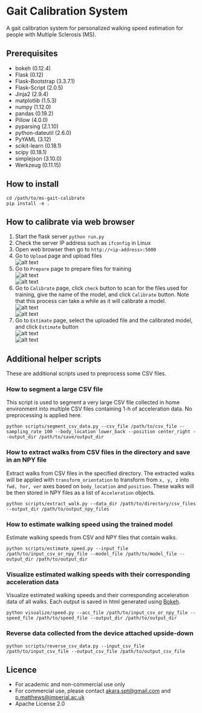 # Gait Calibration System #
A gait calibration system for personalized walking speed estimation for people with Multiple Sclerosis (MS).


## Prerequisites ##
- bokeh (0.12.4)
- Flask (0.12)
- Flask-Bootstrap (3.3.7.1)
- Flask-Script (2.0.5)
- Jinja2 (2.9.4)
- matplotlib (1.5.3)
- numpy (1.12.0)
- pandas (0.19.2)
- Pillow (4.0.0)
- pyparsing (2.1.10)
- python-dateutil (2.6.0)
- PyYAML (3.12)
- scikit-learn (0.18.1)
- scipy (0.18.1)
- simplejson (3.10.0)
- Werkzeug (0.11.15)


## How to install ##
    cd /path/to/ms-gait-calibrate
    pip install -e .


## How to calibrate via web browser ##
1. Start the flask server `python run.py`
2. Check the server IP address such as `ifconfig` in Linux
3. Open web browser then go to `http://<ip-address>:5000`
4. Go to `Upload` page and upload files  
   ![alt text](img/upload.png)
5. Go to `Prepare` page to prepare files for training  
    ![alt text](img/prepare_1.png)  
    ![alt text](img/prepare_2.png)
6. Go to `Calibrate` page, click `check` button to scan for the files used for training, give the name of the model, and click `Calibrate` button. Note that this process can take a while as it will calibrate a model.  
    ![alt text](img/calibrate_1.png)  
    ![alt text](img/calibrate_2.png)
7. Go to `Estimate` page, select the uploaded file and the calibrated model, and click `Estimate` button  
    ![alt text](img/estimate_1.png)  
    ![alt text](img/estimate_2.png)


## Additional helper scripts ##
These are additional scripts used to preprocess some CSV files.

### How to segment a large CSV file ###
This script is used to segment a very large CSV file collected in home environment into multiple CSV files containing 1-h of acceleration data. No preprocessing is applied here. 

    python scripts/segment_csv_data.py --csv_file /path/to/csv_file --sampling_rate 100 --body_location lower_back --position center_right --output_dir /path/to/save/output_dir


### How to extract walks from CSV files in the directory and save in an NPY file ###
Extract walks from CSV files in the specified directory. The extracted walks will be applied with `transform_orientation` to transform from `x, y, z` into `fwd, hor, ver` axes based on `body_location` and `position`. These walks will be then stored in NPY files as a list of `Acceleration` objects.

    python scripts/extract_walk.py --data_dir /path/to/directory/csv_files --output_dir /path/to/output_npy_files


### How to estimate walking speed using the trained model ###
Estimate walking speeds from CSV and NPY files that contain walks.

    python scripts/estimate_speed.py --input_file /path/to/input_csv_or_npy_file --model_file /path/to/model_file --output_dir /path/to/output_dir


### Visualize estimated walking speeds with their corresponding acceleration data ###
Visualize estimated walking speeds and their corresponding acceleration data of all walks. Each output is saved in html generated using [Bokeh](http://bokeh.pydata.org/en/latest/index.html "Bokeh").

    python visualize/speed.py --acc_file /path/to/input_csv_or_npy_file --speed_file /path/to/speed_file --output_dir /path/to/output_dir


### Reverse data collected from the device attached upside-down ###
    python scripts/reverse_csv_data.py --input_csv_file /path/to/input_csv_file --output_csv_file /path/to/output_csv_file


## Licence ##
- For academic and non-commercial use only
- For commercial use, please contact akara.spt@gmail.com and p.matthews@imperial.ac.uk
- Apache License 2.0
